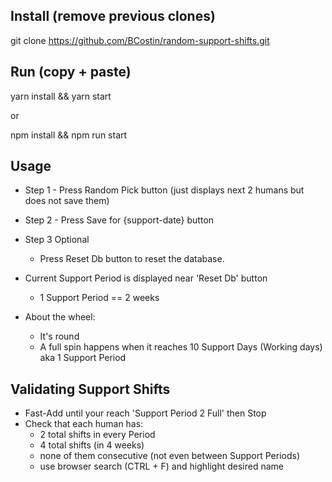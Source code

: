 ## Install (remove previous clones)
git clone https://github.com/BCostin/random-support-shifts.git

## Run (copy + paste)
yarn install && yarn start 

or 

npm install && npm run start

## Usage
* Step 1 - Press Random Pick button (just displays next 2 humans but does not save them)
* Step 2 - Press Save for {support-date} button 

* Step 3 Optional
    * Press Reset Db button to reset the database.

* Current Support Period is displayed near 'Reset Db' button
    * 1 Support Period == 2 weeks

* About the wheel:
    * It's round
    * A full spin happens when it reaches 10 Support Days (Working days) aka 1 Support Period

## Validating Support Shifts
* Fast-Add until your reach 'Support Period 2 Full' then Stop
* Check that each human has:
    - 2 total shifts in every Period
    - 4 total shifts (in 4 weeks)
    - none of them consecutive (not even between Support Periods)
    - use browser search (CTRL + F) and highlight desired name
